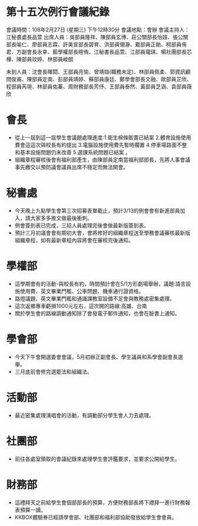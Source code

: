 第十五次例行會議紀錄
===
會議時間：108年2月27日 (星期三) 下午12時30分
會議地點：會辦
會議主持人：江秘書處長品萱
出席人員：吳部員隆祥、陳部員玄博、莊公關部長怡媗、張公關部長喻仁、廖部員志霖、許美宣部長碧育、洪部員翎瀞、戴部員正勛、柯部員侑君、方副會長永幸、藍學權部長暄侑、江秘書長品萱、江部員瓏琪、楊社團部長芯樺、陳部員玟婷、林部員峻朗


未到人員：沈會長暉閎、王部員亮愉、曾靖媗(職務未定)、林部員佩柔、郭資訊顧問俊甫、陳部員定南、彭部員靖婷、蘇部員康廷、鄭學會部長文融、歐部員芷欣、程部員芮瑄、林部員佑蓁、周財務部長芳伃、王部員泰然、黃部員芝涵、袁部員薇欣

# 會長

- 從上一屆到這一屆學生會議題處理進度:1.衛生棉條販賣已結案 2.體育設施使用費會這這次與校長有約提出 3.電腦設施使用費先暫時擱置 4.停車場路面不整和基本設施問題仍未改善 5.選課系統問題已結案 。
- 組織章程審核後會有福利部產生，由陳部員定南當福利部部長，先將人事會議事先繳交以預防議會議員出席不穩定而無法開會。

# 秘書處

- 今天晚上九點學生會第三次招募表單截止，預計3/13的例會會有新進部員加入，請大家多多推文做最後衝刺。
- 例會簽到表已完成，三招人員處理完後會做最新版簽到表。
- 預計三月初議會會有期初大會，會將修好的組織章程送至學務會議審核最新版組織章程，如有最新章程內容將會在審核完後通知。

# 學權部

- 這學期會有的活動-與校長有約，時間預計會在5/1方形劇場舉辦，議題:語言設施使用費、英文畢業門檻、公車問題、機車通行證資格。
- 路燈議題、英文畢業門檻和通識課教室設備不足會與教務處密集處理。
- 這次返鄉專車虧損1000元左右，這次開的路線:高雄、台南
- 關於學生會的路線調動通知除了會發電子郵件通知，也會在臉書上通知。

# 學會部

- 今天下午會開選委會會議，5月初辦正副會長、學生議員和系學會副會長選舉。
- 三月底前會修完選罷法和組織法。

# 活動部

- 最近密集處理演唱會的活動，有調動部分學生會人力去處理。

# 社團部

- 前往各處室領取的會議紀錄來處理學生會評鑑要求，並要求公開給學生。


# 財務部

- 這禮拜天之前給學生會個部部長的預算，方便財務部長將下禮拜一進行財務報表預算一讀。
- KKBOX體驗券已經請學會部、社團部和福利部協助發放給學生會會員。

